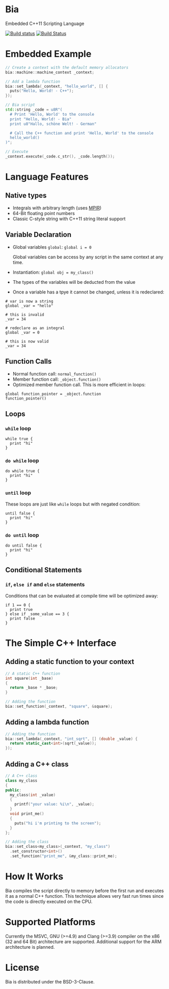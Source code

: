 # Bia
Embedded C++11 Scripting Language

[![Build status](https://ci.appveyor.com/api/projects/status/hgg15mmsrffx3dua/branch/master?svg=true)](https://ci.appveyor.com/project/terrakuh/bia/branch/master) [![Build Status](https://travis-ci.org/terrakuh/Bia.svg?branch=master)](https://travis-ci.org/terrakuh/Bia)

# Embedded Example

``` cpp
// Create a context with the default memory allocators
bia::machine::machine_context _context;

// Add a lambda function
bia::set_lambda(_context, "hello_world", [] {
  puts("Hello, World! - C++");
});

// Bia script
std::string _code = u8R"(
  # Print 'Hello, World' to the console
  print "Hello, World! - Bia"
  print u8"Hallo, schöne Welt! - German"

  # Call the C++ function and print 'Hello, World' to the console
  hello_world()
)";

// Execute
_context.execute(_code.c_str(), _code.length());
```

# Language Features
## Native types
- Integrals with arbitrary length (uses [MPIR](http://mpir.org/))
- 64-Bit floating point numbers
- Classic C-style string with C++11 string literal support

## Variable Declaration
- Global variables `global`: `global i = 0`

  Global variables can be access by any script in the same context at any time.
- Instantiation: `global obj = my_class()`
- The types of the variables will be deducted from the value
- Once a variable has a tpye it cannot be changed, unless it is redeclared:

```
# var is now a string
global _var = "hello"

# this is invalid
_var = 34

# redeclare as an integral
global _var = 0

# this is now valid
_var = 34
```

## Function Calls
- Normal function call: `normal_function()`
- Member function call: `_object.function()`
- Optimized member function call. This is more efficient in loops:

```
global function_pointer = _object.function
function_pointer()
```

## Loops
### `while` loop

```
while true {
  print "hi"
}
```

### `do while` loop

```
do while true {
  print "hi"
}
```

### `until` loop

These loops are just like `while` loops but with negated condition:

```
until false {
  print "hi"
}
```

### `do until` loop

```
do until false {
  print "hi"
}
```

## Conditional Statements
### `if`, `else if` and `else` statements

Conditions that can be evaluated at compile time will be optimized away:

```
if 1 == 0 {
  print true
} else if _some_value == 3 {
  print false
}
```

# The Simple C++ Interface
## Adding a static function to your context

``` cpp
// A static C++ function
int square(int _base)
{
  return _base * _base;
}

// Adding the function
bia::set_function(_context, "square", &square);
```

## Adding a lambda function

``` cpp
// Adding the function
bia::set_lambda(_context, "int_sqrt", [] (double _value) {
  return static_cast<int>(sqrt(_value));
});
```

 ## Adding a C++ class

``` cpp
// A C++ class
class my_class
{
public:
  my_class(int _value)
  {
    printf("your value: %i\n", _value);
  }
  void print_me()
  {
    puts("hi i'm printing to the screen");
  }
};

// Adding the class
bia::set_class<my_class>(_context, "my_class")
  .set_constructor<int>()
  .set_function("print_me", &my_class::print_me);
```

# How It Works
Bia compiles the script directly to memory before the first run and executes it as a normal C++ function. This technique allows very fast run times since the code is directly executed on the CPU.

# Supported Platforms
Currently the MSVC, GNU (>=4.9) and Clang (>=3.9) compiler on the x86 (32 and 64 Bit) architecture are supported. Additional support for the ARM architecture is planned.

# License
Bia is distributed under the BSD-3-Clause.
